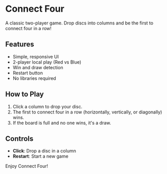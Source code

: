 # Connect Four

A classic two-player game. Drop discs into columns and be the first to connect four in a row!

## Features
- Simple, responsive UI
- 2-player local play (Red vs Blue)
- Win and draw detection
- Restart button
- No libraries required

## How to Play
1. Click a column to drop your disc.
2. The first to connect four in a row (horizontally, vertically, or diagonally) wins.
3. If the board is full and no one wins, it's a draw.

## Controls
- **Click**: Drop a disc in a column
- **Restart**: Start a new game

Enjoy Connect Four!
